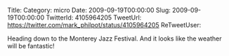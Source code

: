 Title: 
Category: micro
Date: 2009-09-19T00:00:00
Slug: 2009-09-19T00:00:00
TwitterId: 4105964205
TweetUrl: https://twitter.com/mark_philpot/status/4105964205
ReTweetUser: 

Heading down to the Monterey Jazz Festival. And it looks like the weather will be fantastic!